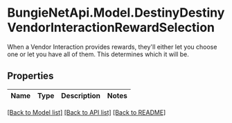 # BungieNetApi.Model.DestinyDestinyVendorInteractionRewardSelection
When a Vendor Interaction provides rewards, they'll either let you choose one or let you have all of them. This determines which it will be.
## Properties

Name | Type | Description | Notes
------------ | ------------- | ------------- | -------------

[[Back to Model list]](../README.md#documentation-for-models) [[Back to API list]](../README.md#documentation-for-api-endpoints) [[Back to README]](../README.md)

